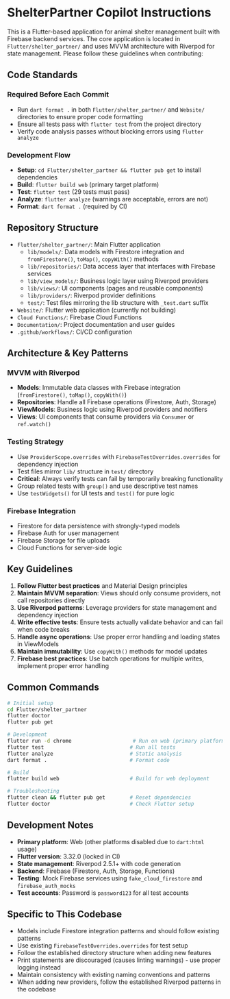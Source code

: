 # ShelterPartner Copilot Instructions

This is a Flutter-based application for animal shelter management built with Firebase backend services. The core application is located in `Flutter/shelter_partner/` and uses MVVM architecture with Riverpod for state management. Please follow these guidelines when contributing:

## Code Standards

### Required Before Each Commit
- Run `dart format .` in both `Flutter/shelter_partner/` and `Website/` directories to ensure proper code formatting
- Ensure all tests pass with `flutter test` from the project directory
- Verify code analysis passes without blocking errors using `flutter analyze`

### Development Flow
- **Setup**: `cd Flutter/shelter_partner && flutter pub get` to install dependencies
- **Build**: `flutter build web` (primary target platform)
- **Test**: `flutter test` (29 tests must pass)
- **Analyze**: `flutter analyze` (warnings are acceptable, errors are not)
- **Format**: `dart format .` (required by CI)

## Repository Structure
- `Flutter/shelter_partner/`: Main Flutter application
  - `lib/models/`: Data models with Firestore integration and `fromFirestore()`, `toMap()`, `copyWith()` methods
  - `lib/repositories/`: Data access layer that interfaces with Firebase services
  - `lib/view_models/`: Business logic layer using Riverpod providers
  - `lib/views/`: UI components (pages and reusable components)
  - `lib/providers/`: Riverpod provider definitions
  - `test/`: Test files mirroring the lib structure with `_test.dart` suffix
- `Website/`: Flutter web application (currently not building)
- `Cloud Functions/`: Firebase Cloud Functions
- `Documentation/`: Project documentation and user guides
- `.github/workflows/`: CI/CD configuration

## Architecture & Key Patterns

### MVVM with Riverpod
- **Models**: Immutable data classes with Firebase integration (`fromFirestore()`, `toMap()`, `copyWith()`)
- **Repositories**: Handle all Firebase operations (Firestore, Auth, Storage)
- **ViewModels**: Business logic using Riverpod providers and notifiers
- **Views**: UI components that consume providers via `Consumer` or `ref.watch()`

### Testing Strategy
- Use `ProviderScope.overrides` with `FirebaseTestOverrides.overrides` for dependency injection
- Test files mirror `lib/` structure in `test/` directory
- **Critical**: Always verify tests can fail by temporarily breaking functionality
- Group related tests with `group()` and use descriptive test names
- Use `testWidgets()` for UI tests and `test()` for pure logic

### Firebase Integration
- Firestore for data persistence with strongly-typed models
- Firebase Auth for user management
- Firebase Storage for file uploads
- Cloud Functions for server-side logic

## Key Guidelines

1. **Follow Flutter best practices** and Material Design principles
2. **Maintain MVVM separation**: Views should only consume providers, not call repositories directly
3. **Use Riverpod patterns**: Leverage providers for state management and dependency injection
4. **Write effective tests**: Ensure tests actually validate behavior and can fail when code breaks
5. **Handle async operations**: Use proper error handling and loading states in ViewModels
6. **Maintain immutability**: Use `copyWith()` methods for model updates
7. **Firebase best practices**: Use batch operations for multiple writes, implement proper error handling

## Common Commands

```bash
# Initial setup
cd Flutter/shelter_partner
flutter doctor
flutter pub get

# Development
flutter run -d chrome                    # Run on web (primary platform)
flutter test                            # Run all tests
flutter analyze                         # Static analysis
dart format .                           # Format code

# Build
flutter build web                       # Build for web deployment

# Troubleshooting
flutter clean && flutter pub get        # Reset dependencies
flutter doctor                          # Check Flutter setup
```

## Development Notes

- **Primary platform**: Web (other platforms disabled due to `dart:html` usage)
- **Flutter version**: 3.32.0 (locked in CI)
- **State management**: Riverpod 2.5.1+ with code generation
- **Backend**: Firebase (Firestore, Auth, Storage, Functions)
- **Testing**: Mock Firebase services using `fake_cloud_firestore` and `firebase_auth_mocks`
- **Test accounts**: Password is `password123` for all test accounts

## Specific to This Codebase

- Models include Firestore integration patterns and should follow existing patterns
- Use existing `FirebaseTestOverrides.overrides` for test setup
- Follow the established directory structure when adding new features
- Print statements are discouraged (causes linting warnings) - use proper logging instead
- Maintain consistency with existing naming conventions and patterns
- When adding new providers, follow the established Riverpod patterns in the codebase